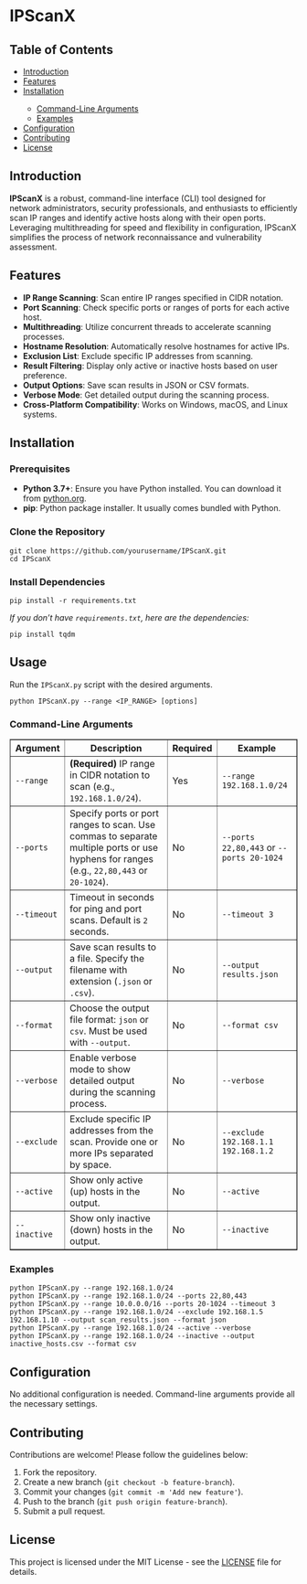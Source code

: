 <!DOCTYPE html>
<html lang="en">

<body>
    <h1>IPScanX</h1>
   
<h2>Table of Contents</h2>
    <ul>
        <li><a href="#introduction">Introduction</a></li>
        <li><a href="#features">Features</a></li>
        <li><a href="#installation">Installation</a></li>
        <ul>
            <li><a href="#command-line-arguments">Command-Line Arguments</a></li>
            <li><a href="#examples">Examples</a></li>
        </ul>
        <li><a href="#configuration">Configuration</a></li>
        <li><a href="#contributing">Contributing</a></li>
        <li><a href="#license">License</a></li>
        
</ul>

<h2 id="introduction">Introduction</h2>
    <p><strong>IPScanX</strong> is a robust, command-line interface (CLI) tool designed for network administrators, security professionals, and enthusiasts to efficiently scan IP ranges and identify active hosts along with their open ports. Leveraging multithreading for speed and flexibility in configuration, IPScanX simplifies the process of network reconnaissance and vulnerability assessment.</p>

<h2 id="features">Features</h2>
    <ul>
        <li><strong>IP Range Scanning</strong>: Scan entire IP ranges specified in CIDR notation.</li>
        <li><strong>Port Scanning</strong>: Check specific ports or ranges of ports for each active host.</li>
        <li><strong>Multithreading</strong>: Utilize concurrent threads to accelerate scanning processes.</li>
        <li><strong>Hostname Resolution</strong>: Automatically resolve hostnames for active IPs.</li>
        <li><strong>Exclusion List</strong>: Exclude specific IP addresses from scanning.</li>
        <li><strong>Result Filtering</strong>: Display only active or inactive hosts based on user preference.</li>
        <li><strong>Output Options</strong>: Save scan results in JSON or CSV formats.</li>
        <li><strong>Verbose Mode</strong>: Get detailed output during the scanning process.</li>
        <li><strong>Cross-Platform Compatibility</strong>: Works on Windows, macOS, and Linux systems.</li>
    </ul>

<h2 id="installation">Installation</h2>
    <h3>Prerequisites</h3>
    <ul>
        <li><strong>Python 3.7+</strong>: Ensure you have Python installed. You can download it from <a href="https://www.python.org/downloads/">python.org</a>.</li>
        <li><strong>pip</strong>: Python package installer. It usually comes bundled with Python.</li>
    </ul>

<h3>Clone the Repository</h3>
    <pre><code>git clone https://github.com/yourusername/IPScanX.git
cd IPScanX
</code></pre>


<h3>Install Dependencies</h3>
    <pre><code>pip install -r requirements.txt
</code></pre>
    <p><em>If you don’t have <code>requirements.txt</code>, here are the dependencies:</em></p>
    <pre><code>pip install tqdm
</code></pre>

<h2 id="usage">Usage</h2>
    <p>Run the <code>IPScanX.py</code> script with the desired arguments.</p>
    <pre><code>python IPScanX.py --range &lt;IP_RANGE&gt; [options]
</code></pre>

 <h3 id="command-line-arguments">Command-Line Arguments</h3>
    <table border="1">
        <tr>
            <th>Argument</th>
            <th>Description</th>
            <th>Required</th>
            <th>Example</th>
        </tr>
        <tr>
            <td><code>--range</code></td>
            <td><strong>(Required)</strong> IP range in CIDR notation to scan (e.g., <code>192.168.1.0/24</code>).</td>
            <td>Yes</td>
            <td><code>--range 192.168.1.0/24</code></td>
        </tr>
        <tr>
            <td><code>--ports</code></td>
            <td>Specify ports or port ranges to scan. Use commas to separate multiple ports or use hyphens for ranges (e.g., <code>22,80,443</code> or <code>20-1024</code>).</td>
            <td>No</td>
            <td><code>--ports 22,80,443</code> or <code>--ports 20-1024</code></td>
        </tr>
        <tr>
            <td><code>--timeout</code></td>
            <td>Timeout in seconds for ping and port scans. Default is <code>2</code> seconds.</td>
            <td>No</td>
            <td><code>--timeout 3</code></td>
        </tr>
        <tr>
            <td><code>--output</code></td>
            <td>Save scan results to a file. Specify the filename with extension (<code>.json</code> or <code>.csv</code>).</td>
            <td>No</td>
            <td><code>--output results.json</code></td>
        </tr>
        <tr>
            <td><code>--format</code></td>
            <td>Choose the output file format: <code>json</code> or <code>csv</code>. Must be used with <code>--output</code>.</td>
            <td>No</td>
            <td><code>--format csv</code></td>
        </tr>
        <tr>
            <td><code>--verbose</code></td>
            <td>Enable verbose mode to show detailed output during the scanning process.</td>
            <td>No</td>
            <td><code>--verbose</code></td>
        </tr>
        <tr>
            <td><code>--exclude</code></td>
            <td>Exclude specific IP addresses from the scan. Provide one or more IPs separated by space.</td>
            <td>No</td>
            <td><code>--exclude 192.168.1.1 192.168.1.2</code></td>
        </tr>
        <tr>
            <td><code>--active</code></td>
            <td>Show only active (up) hosts in the output.</td>
            <td>No</td>
            <td><code>--active</code></td>
        </tr>
        <tr>
            <td><code>--inactive</code></td>
            <td>Show only inactive (down) hosts in the output.</td>
            <td>No</td>
            <td><code>--inactive</code></td>
        </tr>
    </table>

 <h3 id="examples">Examples</h3>
    <pre><code>python IPScanX.py --range 192.168.1.0/24
python IPScanX.py --range 192.168.1.0/24 --ports 22,80,443
python IPScanX.py --range 10.0.0.0/16 --ports 20-1024 --timeout 3
python IPScanX.py --range 192.168.1.0/24 --exclude 192.168.1.5 192.168.1.10 --output scan_results.json --format json
python IPScanX.py --range 192.168.1.0/24 --active --verbose
python IPScanX.py --range 192.168.1.0/24 --inactive --output inactive_hosts.csv --format csv
</code></pre>

<h2 id="configuration">Configuration</h2>
    <p>No additional configuration is needed. Command-line arguments provide all the necessary settings.</p>

  
<h2 id="contributing">Contributing</h2>
    <p>Contributions are welcome! Please follow the guidelines below:</p>
    <ol>
        <li>Fork the repository.</li>
        <li>Create a new branch (<code>git checkout -b feature-branch</code>).</li>
        <li>Commit your changes (<code>git commit -m 'Add new feature'</code>).</li>
        <li>Push to the branch (<code>git push origin feature-branch</code>).</li>
        <li>Submit a pull request.</li>
    </ol>

<h2 id="license">License</h2>
    <p>This project is licensed under the MIT License - see the <a href="LICENSE">LICENSE</a> file for details.</p>

</body>
</html>
